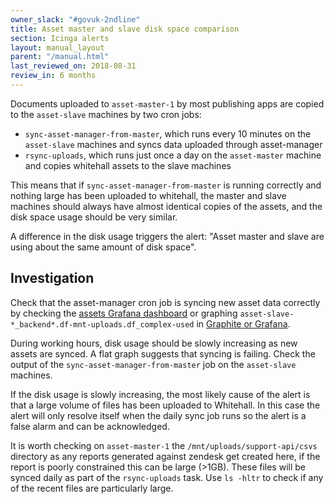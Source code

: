 ```yaml
---
owner_slack: "#govuk-2ndline"
title: Asset master and slave disk space comparison
section: Icinga alerts
layout: manual_layout
parent: "/manual.html"
last_reviewed_on: 2018-08-31
review_in: 6 months
---
```


Documents uploaded to `asset-master-1` by most publishing apps are copied to the
`asset-slave` machines by two cron jobs:

- `sync-asset-manager-from-master`, which runs every 10 minutes on the
  `asset-slave` machines and syncs data uploaded through asset-manager
- `rsync-uploads`, which runs just once a day on the `asset-master` machine and
  copies whitehall assets to the slave machines

This means that if `sync-asset-manager-from-master` is running correctly and
nothing large has been uploaded to whitehall, the master and slave machines
should always have almost identical copies of the assets, and the disk space
usage should be very similar.

A difference in the disk usage triggers the alert: "Asset master and slave are
using about the same amount of disk space".

## Investigation

Check that the asset-manager cron job is syncing new asset data correctly by
checking the [assets Grafana
dashboard](https://grafana.publishing.service.gov.uk/dashboard/db/assets) or
graphing `asset-slave-*_backend*.df-mnt-uploads.df_complex-used` in [Graphite or
Grafana](https://docs.publishing.service.gov.uk/manual/tools.html).

During working hours, disk usage should be slowly increasing as new assets are
synced. A flat graph suggests that syncing is failing. Check the output of the
`sync-asset-manager-from-master` job on the `asset-slave` machines.

If the disk usage is slowly increasing, the most likely cause of the alert is
that a large volume of files has been uploaded to Whitehall. In this case the
alert will only resolve itself when the daily sync job runs so the alert is a
false alarm and can be acknowledged.

It is worth checking on `asset-master-1` the `/mnt/uploads/support-api/csvs` directory as any reports generated against zendesk get created here, if the report is poorly constrained this can be large (>1GB). These files will be synced daily as part of the `rsync-uploads` task. Use `ls -hltr` to check if any of the recent files are particularly large.
